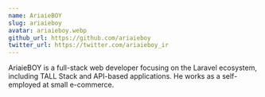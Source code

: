 ```yaml
---
name: AriaieBOY
slug: ariaieboy
avatar: ariaieboy.webp
github_url: https://github.com/ariaieboy
twitter_url: https://twitter.com/ariaieboy_ir
---
```


AriaieBOY is a full-stack web developer focusing on the Laravel ecosystem, including TALL Stack and API-based applications. He works as a self-employed at small e-commerce.